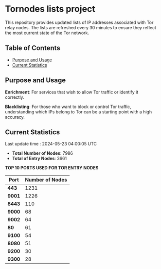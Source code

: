 # Tornodes lists project

This repository provides updated lists of IP addresses associated with Tor relay nodes. The lists are refreshed every 30 minutes to ensure they reflect the most current state of the Tor network.

## Table of Contents

- [Purpose and Usage](#purpose-and-usage)
- [Current Statistics](#current-statistics)


## Purpose and Usage

**Enrichment**: For services that wish to allow Tor traffic or identify it correctly.

**Blacklisting**: For those who want to block or control Tor traffic, understanding which IPs belong to Tor can be a starting point with a high accuracy.

## Current Statistics

Last update time : 2024-05-23 04:00:05 UTC

- **Total Number of Nodes**: 7986
- **Total of Entry Nodes**: 3661

**TOP 10 PORTS USED FOR TOR ENTRY NODES**

| **Port** | **Number of Nodes** |
|------|-----------------|
| **443**   | 1231  |
| **9001**   | 1226  |
| **8443**   | 110  |
| **9000**   | 68  |
| **9002**   | 64  |
| **80**   | 61  |
| **9100**   | 54  |
| **8080**   | 51  |
| **9200**   | 30  |
| **9300**   | 28  |

